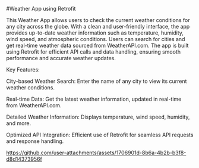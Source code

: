 #Weather App using  Retrofit

This Weather App allows users to check the current weather conditions for any city across the globe.
With a clean and user-friendly interface, the app provides up-to-date weather information such as temperature, humidity, wind speed, and atmospheric conditions.
Users can search for cities and get real-time weather data sourced from WeatherAPI.com. 
The app is built using Retrofit for efficient API calls and data handling, ensuring smooth performance and accurate weather updates.

Key Features:

  City-based Weather Search: Enter the name of any city to view its current weather conditions.
  
  Real-time Data: Get the latest weather information, updated in real-time from WeatherAPI.com.
  
  Detailed Weather Information: Displays temperature, wind speed, humidity, and more.
  
  Optimized API Integration: Efficient use of Retrofit for seamless API requests and response handling.

  https://github.com/user-attachments/assets/1706901d-8b6a-4b2b-b3f8-d8d14373956f
